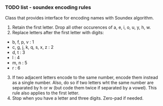 ### TODO list - soundex encoding rules

Class that provides interface for encoding names with Soundex algorithm.
1. Retain the first letter. Drop all other occurences of a, e, i, o, u, y, h, w.
2. Replace letters after the first letter with digits:
- b, f, p, v : 1
- c, g, j, k, q, s, x, z : 2
- d, t : 3
- l : 4
- m, n : 5
- r : 6
3. If two adjacent letters encode to the same number, encode them instead as a single number. Also, do so if two letters wht the same number are separated by h or w (but code them twice if separated by a vowel). This rule also applies to the first letter.
4. Stop when you have a letter and three digits. Zero-pad if needed.
